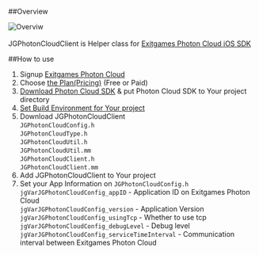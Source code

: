 ##Overview

![Overviw](http://i.imgur.com/2t2uAKO.png)<br/><br/>
JGPhotonCloudClient is Helper class for [Exitgames Photon Cloud iOS SDK](https://cloud.exitgames.com/)<br/>

##How to use

1. Signup [Exitgames Photon Cloud](https://cloud.exitgames.com)
2. Choose [the Plan(Pricing)](https://cloud.exitgames.com/Pricing) (Free or Paid)
3. [Download Photon Cloud SDK](https://cloud.exitgames.com/Download) & put Photon Cloud SDK to Your project directory
4. [Set Build Environment for Your project](https://github.com/kimbobv22/JGPhotonCloudClient/wiki/Build-Setting-for-XCode)
5. Download JGPhotonCloudClient<br/>
`JGPhotonCloudConfig.h`<br/>
`JGPhotonCloudType.h`<br/>
`JGPhotonCloudUtil.h`<br/>
`JGPhotonCloudUtil.mm`<br/>
`JGPhotonCloudClient.h`<br/>
`JGPhotonCloudClient.mm`<br/>
6. Add JGPhotonCloudClient to Your project
7. Set your App Information on `JGPhotonCloudConfig.h`<br/>
`jgVarJGPhotonCloudConfig_appID` - Application ID on Exitgames Photon Cloud<br/>
`jgVarJGPhotonCloudConfig_version` - Application Version<br/>
`jgVarJGPhotonCloudConfig_usingTcp` - Whether to use tcp<br/>
`jgVarJGPhotonCloudConfig_debugLevel` - Debug level<br/>
`jgVarJGPhotonCloudConfig_serviceTimeInterval` - Communication interval between Exitgames Photon Cloud<br/>
